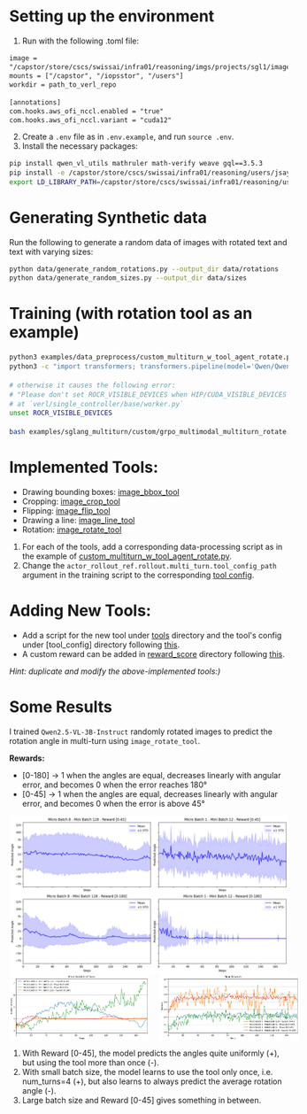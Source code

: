 # Setting up the environment
1. Run with the following .toml file:
```
image = "/capstor/store/cscs/swissai/infra01/reasoning/imgs/projects/sgl1/image.sqsh"
mounts = ["/capstor", "/iopsstor", "/users"]
workdir = path_to_verl_repo

[annotations]
com.hooks.aws_ofi_nccl.enabled = "true"
com.hooks.aws_ofi_nccl.variant = "cuda12"
```

2. Create a `.env` file as in `.env.example`, and run `source .env`.
3. Install the necessary packages:
```bash
pip install qwen_vl_utils mathruler math-verify weave gql==3.5.3
pip install -e /capstor/store/cscs/swissai/infra01/reasoning/users/jsaydali/local/decord/python/
export LD_LIBRARY_PATH=/capstor/store/cscs/swissai/infra01/reasoning/users/jsaydali/local/ffmpeg4/lib:$LD_LIBRARY_PATH
```

# Generating Synthetic data
Run the following to generate a random data of images with rotated text and text with varying sizes:
```bash
python data/generate_random_rotations.py --output_dir data/rotations
python data/generate_random_sizes.py --output_dir data/sizes
```

# Training (with rotation tool as an example)
```bash
python3 examples/data_preprocess/custom_multiturn_w_tool_agent_rotate.py  --local_dir="/workspace/verl/data/custom_multiturn_w_tool_rotate"
python3 -c "import transformers; transformers.pipeline(model='Qwen/Qwen2.5-VL-3B-Instruct')"

# otherwise it causes the following error:
# "Please don't set ROCR_VISIBLE_DEVICES when HIP/CUDA_VISIBLE_DEVICES is set."
# at `verl/single_controller/base/worker.py`
unset ROCR_VISIBLE_DEVICES

bash examples/sglang_multiturn/custom/grpo_multimodal_multiturn_rotate.sh
```

# Implemented Tools:
- Drawing bounding boxes: [image_bbox_tool](verl/tools/image_bbox_tool.py)
- Cropping: [image_crop_tool](verl/tools/image_crop_tool.py)
- Flipping: [image_flip_tool](verl/tools/image_flip_tool.py)
- Drawing a line: [image_line_tool](verl/tools/image_line_tool.py)
- Rotation: [image_rotate_tool](verl/tools/image_rotate_tool.py)

1. For each of the tools, add a corresponding data-processing script as in the example of [custom_multiturn_w_tool_agent_rotate.py](examples/data_preprocess/custom_multiturn_w_tool_agent_rotate.py).
2. Change the `actor_rollout_ref.rollout.multi_turn.tool_config_path` argument in the training script to the corresponding [tool config](examples/sglang_multiturn/config/tool_config).

# Adding New Tools:
- Add a script for the new tool under [tools](verl/tools) directory and the tool's config under [tool_config] directory following [this](https://verl.readthedocs.io/en/latest/sglang_multiturn/multiturn.html#custom-tool-configuration).
- A custom reward can be added in [reward_score](verl/utils/reward_score) directory following [this](https://verl.readthedocs.io/en/latest/preparation/reward_function.html).

*Hint: duplicate and modify the above-implemented tools:)*

# Some Results

I trained `Qwen2.5-VL-3B-Instruct` randomly rotated images to predict the rotation angle in multi-turn using `image_rotate_tool`.

**Rewards:**
- [0-180] -> 1 when the angles are equal, decreases linearly with angular error, and becomes 0 when the error reaches 180°
- [0-45] -> 1 when the angles are equal, decreases linearly with angular error, and becomes 0 when the error is above 45°

<div style="display: flex; gap: 20px;">
    <img src="figures/angle.png" alt="Number of Turns" style="width: 100%;"/>
</div>

<div style="display: flex; gap: 20px;">
    <img src="figures/num_turns.png" alt="Number of Turns" style="width: 50%;"/>
    <img src="figures/rewards.png" alt="Rewards" style="width: 50%;"/>
</div>

1. With Reward [0-45], the model predicts the angles quite uniformly (+), but using the tool more than once (-).
2. With small batch size, the model learns to use the tool only once, i.e. num_turns=4 (+), but also learns to always predict the average rotation angle (-).
3. Large batch size and Reward [0-45] gives something in between.
